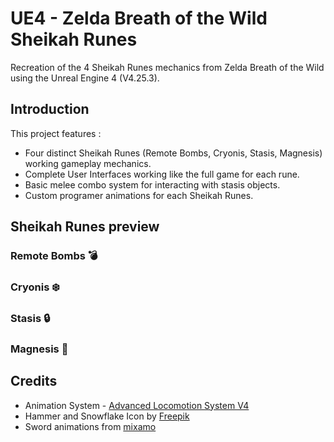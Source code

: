 # UE4 - Zelda Breath of the Wild Sheikah Runes

Recreation of the 4 Sheikah Runes mechanics from Zelda Breath of the Wild using the Unreal Engine 4 (V4.25.3).

## Introduction

This project features :
* Four distinct Sheikah Runes (Remote Bombs, Cryonis, Stasis, Magnesis) working gameplay mechanics.
* Complete User Interfaces working like the full game for each rune.
* Basic melee combo system for interacting with stasis objects.
* Custom programer animations for each Sheikah Runes.

## Sheikah Runes preview
### Remote Bombs 💣

### Cryonis ❄️

### Stasis 🔒

### Magnesis 🧲

## Credits
* Animation System - [Advanced Locomotion System V4](https://www.unrealengine.com/marketplace/en-US/product/advanced-locomotion-system-v1)
* Hammer and Snowflake Icon by [Freepik](https://www.flaticon.com/authors/freepik)
* Sword animations from [mixamo](https://www.mixamo.com)
